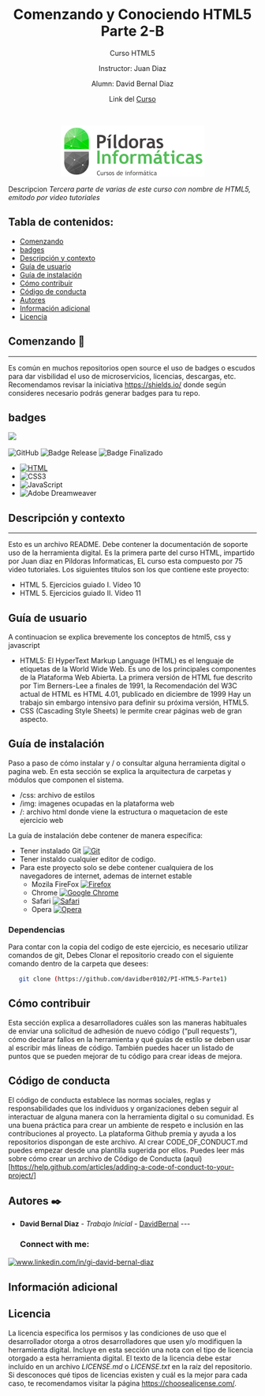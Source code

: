 <h1 align="center">Comenzando y Conociendo HTML5 Parte 2-B</h1>
<p align="center"> Curso HTML5</p>
<p align="center">  Instructor: Juan Diaz</p>
<p align="center">  Alumn: David Bernal Diaz</p>

<p align="center"> Link del <a href="https://www.pildorasinformaticas.es/course/html-5"> Curso</a> </p>  
<br>
<p align="center"><img src="https://github.com/davidber0102/PI-HTML5-Parte1/blob/master/img/logo-grande_b2.png"/></p> 

Descripcion
_Tercera parte de varias de este curso con nombre de HTML5, emitodo por video tutoriales_

Tabla de contenidos:
---
- [Comenzando](#Comenzando)
- [badges](#badges)
- [Descripción y contexto](Descripción-y-contexto)
- [Guía de usuario](#guía-de-usuario)
- [Guía de instalación](#guía-de-instalación)
- [Cómo contribuir](#cómo-contribuir)
- [Código de conducta](#código-de-conducta)
- [Autores](#autores)
- [Información adicional](#información-adicional)
- [Licencia](#licencia)

## Comenzando 🚀
---
Es común en muchos repositorios open source el uso de badges o escudos para dar visbilidad el uso de microservicios, licencias, descargas, etc. Recomendamos revisar la iniciativa https://shields.io/ donde según consideres necesario podrás generar badges para tu repo. 

## badges

   <p align="left">   <img src="https://img.shields.io/badge/STATUS-EN%20DESAROLLO-green">   </p>
  
 ![GitHub](https://img.shields.io/github/license/dropbox/dropbox-sdk-java)
 ![Badge Release](https://img.shields.io/badge/Release%20Date:-Junio-blue)
 ![Badge Finalizado](https://img.shields.io/badge/Status:-Finalizado-blue)

 - [![HTML](https://img.shields.io/badge/HTML-%23E34F26.svg?logo=html5&logoColor=white)](#)
 - ![CSS3](https://img.shields.io/badge/css3-%231572B6.svg?style=for-the-badge&logo=css3&logoColor=white)
 - ![JavaScript](https://img.shields.io/badge/javascript-%23323330.svg?style=for-the-badge&logo=javascript&logoColor=%23F7DF1E)
 - ![Adobe Dreamweaver](https://img.shields.io/badge/Adobe%20Dreamweaver-FF61F6.svg?style=for-the-badge&logo=Adobe%20Dreamweaver&logoColor=white)

## Descripción y contexto
---
Esto es un archivo README. Debe contener la documentación de soporte uso de la herramienta digital. Es la primera parte del curso HTML, impartido por Juan diaz en Pildoras Informaticas,
EL curso esta compuesto por 75 video tutoriales. 
Los siguientes titulos son los que contiene este proyecto:

- HTML 5. Ejercicios guiado I. Vídeo 10
- HTML 5. Ejercicios guiado II. Vídeo 11

## Guía de usuario
A continuacion se explica brevemente los conceptos de html5, css y javascript
- HTML5: El HyperText Markup Language (HTML) es el lenguaje de etiquetas de la World Wide Web. Es uno de los principales componentes de la Plataforma Web Abierta. La primera versión de HTML fue descrito por Tim      Berners-Lee a finales de 1991, la Recomendación del W3C actual de HTML es HTML 4.01, publicado en diciembre de 1999 Hay un trabajo sin embargo intensivo para definir su próxima versión, HTML5.
- CSS (Cascading Style Sheets) le permite crear páginas web de gran aspecto.
 	
## Guía de instalación
Paso a paso de cómo instalar  y / o consultar alguna herramienta digital o pagina web. En esta sección se explica la arquitectura de carpetas y módulos que componen el sistema.
  - /css: archivo de estilos
  - /img:  imagenes ocupadas en la plataforma web
  - /: archivo html donde viene la estructura o maquetacion de este ejercicio web

La guía de instalación debe contener de manera específica:
- Tener instalado Git [![Git](https://img.shields.io/badge/Git-F05032?logo=git&logoColor=fff)](#)
- Tener instaldo cualquier editor de codigo.
- Para este proyecto solo se debe contener cualquiera de los navegadores de internet, ademas de internet estable
  - Mozila FireFox [![Firefox](https://img.shields.io/badge/Firefox-FF7139?logo=Firefox&logoColor=white)](#)
  - Chrome [![Google Chrome](https://img.shields.io/badge/Google%20Chrome-4285F4?logo=GoogleChrome&logoColor=white)](#)
  - Safari [![Safari](https://img.shields.io/badge/Safari-006CFF?logo=safari&logoColor=fff)](#)
  - Opera [![Opera](https://img.shields.io/badge/Opera-FF1B2D?logo=Opera&logoColor=white)](#)

### Dependencias
Para contar con la copia del codigo de este ejercicio, es necesario utilizar comandos de git,
Debes Clonar el repositorio creado con el siguiente comando dentro de la carpeta que desees:
```bash
   git clone (https://github.com/davidber0102/PI-HTML5-Parte1)
   ```


## Cómo contribuir
Esta sección explica a desarrolladores cuáles son las maneras habituales de enviar una solicitud de adhesión de nuevo código (“pull requests”), cómo declarar fallos en la herramienta y qué guías de estilo se deben usar al escribir más líneas de código. También puedes hacer un listado de puntos que se pueden mejorar de tu código para crear ideas de mejora.

## Código de conducta 
El código de conducta establece las normas sociales, reglas y responsabilidades que los individuos y organizaciones deben seguir al interactuar de alguna manera con la herramienta digital o su comunidad. Es una buena práctica para crear un ambiente de respeto e inclusión en las contribuciones al proyecto.  La plataforma Github premia y ayuda a los repositorios dispongan de este archivo. Al crear CODE_OF_CONDUCT.md puedes empezar desde una plantilla sugerida por ellos. Puedes leer más sobre cómo crear un archivo de Código de Conducta (aquí)[https://help.github.com/articles/adding-a-code-of-conduct-to-your-project/]

## Autores ✒️
* **David Bernal Diaz** - *Trabajo Inicial* - [DavidBernal](https://github.com/davidber0102)
---<h3 align="left">Connect with me:</h3>
<p align="left">
<a href="https://linkedin.com/in/www.linkedin.com/in/gi-david-bernal-diaz" target="blank"><img align="center" src="https://raw.githubusercontent.com/rahuldkjain/github-profile-readme-generator/master/src/images/icons/Social/linked-in-alt.svg" alt="www.linkedin.com/in/gi-david-bernal-diaz" height="30" width="40" /></a>
</p>

## Información adicional


## Licencia 
La licencia especifica los permisos y las condiciones de uso que el desarrollador otorga a otros desarrolladores que usen y/o modifiquen la herramienta digital. Incluye en esta sección una nota con el tipo de licencia otorgado a esta herramienta digital. El texto de la licencia debe estar incluído en un archivo *LICENSE.md* o *LICENSE.txt* en la raíz del repositorio. Si desconoces qué tipos de licencias existen y cuál es la mejor para cada caso, te recomendamos visitar la página https://choosealicense.com/.
